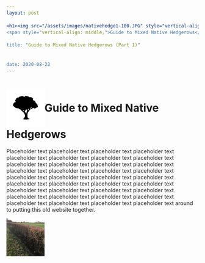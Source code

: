 ```yaml
---
layout: post

<h1><img src="/assets/images/nativehedge1-100.JPG" style="vertical-align: middle;" width="100px"/>
<span style="vertical-align: middle;">Guide to Mixed Native Hedgerows</span></h1>

title: "Guide to Mixed Native Hedgerows (Part 1)"


date: 2020-08-22
---
```

<h1><img src="/assets/images/tree-100.JPG" style="vertical-align: middle;" width="100px"/><span style="vertical-align: middle;">Guide to Mixed Native Hedgerows</span></h1>

Placeholder text placeholder text placeholder text placeholder text placeholder text placeholder text placeholder text placeholder text placeholder text placeholder text placeholder text placeholder text placeholder text placeholder text placeholder text placeholder text placeholder text placeholder text placeholder text placeholder text placeholder text placeholder text placeholder text placeholder text placeholder text placeholder text placeholder text placeholder text placeholder text placeholder text placeholder text placeholder text placeholder text placeholder text placeholder text placeholder text around to putting this old website together. 

<img src="/assets/images/nativehedge1-100.JPG" alt="hi" class="inline"/>


